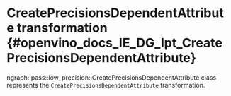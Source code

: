 # CreatePrecisionsDependentAttribute transformation {#openvino_docs_IE_DG_lpt_CreatePrecisionsDependentAttribute}

ngraph::pass::low_precision::CreatePrecisionsDependentAttribute class represents the `CreatePrecisionsDependentAttribute` transformation.
